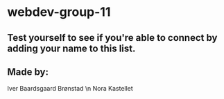 # webdev-group-11

## Test yourself to see if you're able to connect by adding your name to this list.
## Made by:
Iver Baardsgaard Brønstad
\n Nora Kastellet
